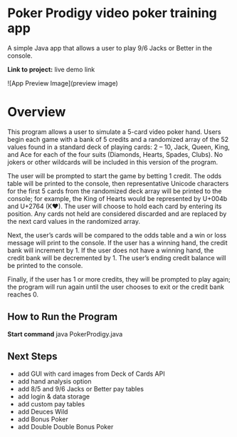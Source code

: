 # Poker Prodigy video poker training app

A simple Java app that allows a user to play 9/6 Jacks or Better in the console.

**Link to project:** live demo link

![App Preview Image](preview image)

# Overview

This program allows a user to simulate a 5-card video poker hand. Users begin each game with a bank of 5 credits and a randomized array of the 52 values found in a standard deck of playing cards: 2 – 10, Jack, Queen, King, and Ace for each of the four suits (Diamonds, Hearts, Spades, Clubs). No jokers or other wildcards will be included in this version of the program.

The user will be prompted to start the game by betting 1 credit. The odds table will be printed to the console, then representative Unicode characters for the first 5 cards from the randomized deck array will be printed to the console; for example, the King of Hearts would be represented by U+004b and U+2764 (K❤). The user will choose to hold each card by entering its position. Any cards not held are considered discarded and are replaced by the next card values in the randomized array.

Next, the user’s cards will be compared to the odds table and a win or loss message will print to the console. If the user has a winning hand, the credit bank will increment by 1. If the user does not have a winning hand, the credit bank will be decremented by 1. The user’s ending credit balance will be printed to the console.

Finally, if the user has 1 or more credits, they will be prompted to play again; the program will run again until the user chooses to exit or the credit bank reaches 0.

## How to Run the Program

**Start command** java PokerProdigy.java

## Next Steps

- add GUI with card images from Deck of Cards API
- add hand analysis option
- add 8/5 and 9/6 Jacks or Better pay tables
- add login & data storage
- add custom pay tables
- add Deuces Wild
- add Bonus Poker
- add Double Double Bonus Poker
